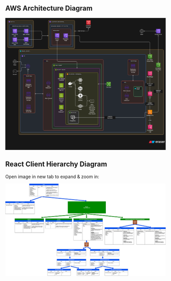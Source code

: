 ## AWS Architecture Diagram
![AWS Architecture Diagram](diagram-export-9-24-2025-12_13_41-PM.svg)

## React Client Hierarchy Diagram
Open image in new tab to expand & zoom in:

![Alt text](wr-gg-client.drawio.svg)